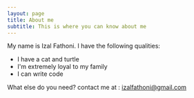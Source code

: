 ```yaml
---
layout: page
title: About me
subtitle: This is where you can know about me
---
```


My name is Izal Fathoni. I have the following qualities:

- I have a cat and turtle
- I'm extremely loyal to my family
- I can write code

What else do you need? contact me at : izalfathoni@gmail.com